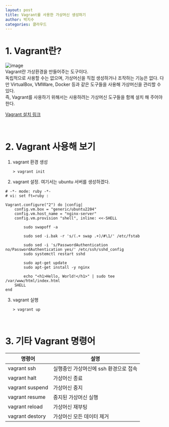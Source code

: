 ```yaml
---
layout: post
title: Vagrant를 사용한 가상머신 생성하기
author: 박지수
categories: 클라우드
---
```


# 1. Vagrant란?
![image](https://github.com/user-attachments/assets/20e142ee-ac78-4747-ab18-1fdc9c618002)  
Vagrant란 가상환경을 만들어주는 도구이다.  
독립적으로 사용할 수는 없으며, 가상머신을 직접 생성하거나 조작하는 기능은 없다. 
다만 VirtualBox, VMWare, Docker 등과 같은 도구들을 사용해 가상머신을 관리할 수 있다.  
즉, Vagrant를 사용하기 위해서는 사용하려는 가상머신 도구들을 함께 설치 해 주어야 한다.  

[Vagrant 설치 링크](https://developer.hashicorp.com/vagrant/downloads)

<br/>

# 2. Vagrant 사용해 보기
1. vagrant 환경 생성  

    ```
    > vagrant init
    ```

2. vagrant 설정. 여기서는 ubuntu 서버를 생성하겠다.  
  ```
  # -*- mode: ruby -*-
  # vi: set ft=ruby :
  
  Vagrant.configure("2") do |config|
      config.vm.box = "generic/ubuntu2204"
      config.vm.host_name = "nginx-server"
      config.vm.provision "shell", inline: <<-SHELL
      
          sudo swapoff -a
  
          sudo sed -i.bak -r 's/(.+ swap .+)/#\1/' /etc/fstab
  
          sudo sed -i 's/PasswordAuthentication no/PasswordAuthentication yes/' /etc/ssh/sshd_config  
          sudo systemctl restart sshd	  
  
          sudo apt-get update
          sudo apt-get install -y nginx
  
          echo "<h1>Hello, World!</h1>" | sudo tee /var/www/html/index.html
      SHELL
  end
  ```  

3. vagrant 실행
  	```
  	> vagrant up
  	```

<br/>

# 3. 기타 Vagrant 명령어  

|명령어|설명|
|------|--------------|
|vagrant ssh|실행중인 가상머신에 ssh 환경으로 접속|
|vagrant halt|가상머신 종료|
|vagrant suspend|가상머신 중지|
|vagrant resume|중지된 가상머신 실행|
|vagrant reload|가상머신 재부팅|
|vagrant destory|가상머신 모든 데이터 제거|
